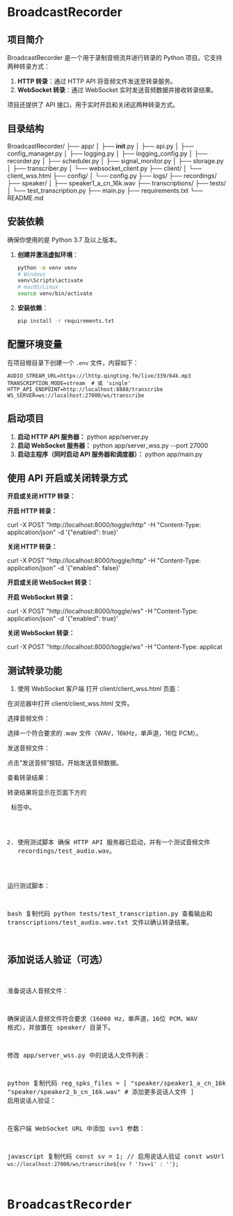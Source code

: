# BroadcastRecorder

## 项目简介

BroadcastRecorder 是一个用于录制音频流并进行转录的 Python 项目。它支持两种转录方式：

1. **HTTP 转录**：通过 HTTP API 将音频文件发送至转录服务。
2. **WebSocket 转录**：通过 WebSocket 实时发送音频数据并接收转录结果。

项目还提供了 API 接口，用于实时开启和关闭这两种转录方式。

## 目录结构

BroadcastRecorder/
├── app/
│   ├── __init__.py
│   ├── api.py
│   ├── config_manager.py
│   ├── logging.py
│   ├── logging_config.py
│   ├── recorder.py
│   ├── scheduler.py
│   ├── signal_monitor.py
│   ├── storage.py
│   ├── transcriber.py
│   └── websocket_client.py
├── client/
│   └── client_wss.html
├── config/
│   └── config.py
├── logs/
├── recordings/
├── speaker/
│   ├── speaker1_a_cn_16k.wav
├── transcriptions/
├── tests/
│   └── test_transcription.py
├── main.py
├── requirements.txt
└── README.md


## 安装依赖

确保你使用的是 Python 3.7 及以上版本。

1. **创建并激活虚拟环境**：

    ```bash
    python -m venv venv
    # Windows
    venv\Scripts\activate
    # macOS/Linux
    source venv/bin/activate
    ```

2. **安装依赖**：

    ```bash
    pip install -r requirements.txt
    ```

## 配置环境变量

在项目根目录下创建一个 `.env` 文件，内容如下：

```env
AUDIO_STREAM_URL=https://lhttp.qingting.fm/live/339/64k.mp3
TRANSCRIPTION_MODE=stream  # 或 'single'
HTTP_API_ENDPOINT=http://localhost:8888/transcribe
WS_SERVER=ws://localhost:27000/ws/transcribe
```

## 启动项目
1. **启动 HTTP API 服务器：**
python app/server.py
2. **启动 WebSocket 服务器：**
python app/server_wss.py --port 27000
3. **启动主程序（同时启动 API 服务器和调度器）：**
python app/main.py

## 使用 API 开启或关闭转录方式
**开启或关闭 HTTP 转录：**

**开启 HTTP 转录：**

curl 
-X POST "http://localhost:8000/toggle/http" -H "Content-Type: application/json" -d '{"enabled": true}'

**关闭 HTTP 转录：**

curl 
-X POST "http://localhost:8000/toggle/http" -H "Content-Type: application/json" -d '{"enabled": false}'


**开启或关闭 WebSocket 转录：**

**开启 WebSocket 转录：**

curl -X POST "http://localhost:8000/toggle/ws" -H "Content-Type: application/json" -d '{"enabled": true}'

**关闭 WebSocket 转录：**

curl -X POST "http://localhost:8000/toggle/ws" -H "Content-Type: applicat
## 测试转录功能
1. 使用 WebSocket 客户端
打开 client/client_wss.html 页面：

在浏览器中打开 client/client_wss.html 文件。

选择音频文件：

选择一个符合要求的 .wav 文件（WAV，16kHz，单声道，16位 PCM）。

发送音频文件：

点击“发送音频”按钮，开始发送音频数据。

查看转录结果：

转录结果将显示在页面下方的 <pre> 标签中。

2. 使用测试脚本
确保 HTTP API 服务器已启动，并有一个测试音频文件 recordings/test_audio.wav。

运行测试脚本：

bash
复制代码
python tests/test_transcription.py
查看输出和 transcriptions/test_audio.wav.txt 文件以确认转录结果。
## 添加说话人验证（可选）
准备说话人音频文件：

确保说话人音频文件符合要求（16000 Hz，单声道，16位 PCM，WAV 格式），并放置在 speaker/ 目录下。

修改 app/server_wss.py 中的说话人文件列表：

python
复制代码
reg_spks_files = [
    "speaker/speaker1_a_cn_16k.wav",
    "speaker/speaker2_b_cn_16k.wav"
    # 添加更多说话人文件
]
启用说话人验证：

在客户端 WebSocket URL 中添加 sv=1 参数：

javascript
复制代码
const sv = 1; // 启用说话人验证
const wsUrl = `ws://localhost:27000/ws/transcribe${sv ? '?sv=1' : ''}`;
# BroadcastRecorder
